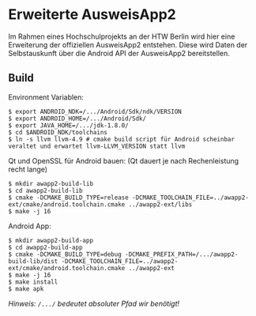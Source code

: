 # Erweiterte AusweisApp2

Im Rahmen eines Hochschulprojekts an der HTW Berlin wird hier eine Erweiterung der offiziellen AusweisApp2 entstehen. Diese wird Daten der Selbstauskunft über die Android API der AusweisApp2 bereitstellen.

## Build
Environment Variablen:

```
$ export ANDROID_NDK=/.../Android/Sdk/ndk/VERSION
$ export ANDROID_HOME=/.../Android/Sdk/
$ export JAVA_HOME=/.../jdk-1.8.0/
$ cd $ANDROID_NDK/toolchains
$ ln -s llvm llvm-4.9 # cmake build script für Android scheinbar veraltet und erwartet llvm-LLVM_VERSION statt llvm
```
Qt und OpenSSL für Android bauen:
(Qt dauert je nach Rechenleistung recht lange)
```
$ mkdir awapp2-build-lib
$ cd awapp2-build-lib
$ cmake -DCMAKE_BUILD_TYPE=release -DCMAKE_TOOLCHAIN_FILE=../awapp2-ext/cmake/android.toolchain.cmake ../awapp2-ext/libs
$ make -j 16
```
Android App:
```
$ mkdir awapp2-build-app
$ cd awapp2-build-app
$ cmake -DCMAKE_BUILD_TYPE=debug -DCMAKE_PREFIX_PATH=/.../awapp2-build-lib/dist -DCMAKE_TOOLCHAIN_FILE=../awapp2-ext/cmake/android.toolchain.cmake ../awapp2-ext
$ make -j 16
$ make install
$ make apk
```

*Hinweis: `/.../` bedeutet absoluter Pfad wir benötigt!*
